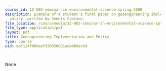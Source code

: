 ```yaml
---
course_id: 12-085-seminar-in-environmental-science-spring-2008
description: Example of a student's final paper on geoengineering implementation and
  policy, written by Dennis Fantone.
file_location: /coursemedia/12-085-seminar-in-environmental-science-spring-2008/eef124f906aaf330056691eeb089ac49_fantone.pdf
file_type: application/pdf
layout: pdf
title: Geoengineering Implementation and Policy
type: course
uid: eef124f906aaf330056691eeb089ac49

---
```

None